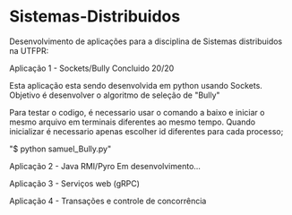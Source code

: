 # Sistemas-Distribuidos

Desenvolvimento de aplicações para a disciplina de Sistemas distribuidos na UTFPR:

Aplicação 1 - Sockets/Bully
Concluido 20/20

Esta aplicação esta sendo desenvolvida em python usando Sockets.
Objetivo é desenvolver o algoritmo de seleção de "Bully"

Para testar o codigo, é necessario usar o comando a baixo e iniciar o mesmo arquivo em terminais diferentes ao mesmo tempo. Quando inicializar é necessario apenas escolher id diferentes para cada processo;

"$ python samuel_Bully.py"

Aplicação 2 - Java RMI/Pyro
Em desenvolvimento...

Aplicação 3 - Serviços web (gRPC)

Aplicação 4 - Transações e controle de concorrência
